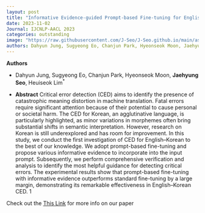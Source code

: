 ```yaml
---
layout: post
title: "Informative Evidence-guided Prompt-based Fine-tuning for English-Korean Critical Error Detection"
date: 2023-11-02
Journal: IJCNLP-AACL 2023
categories: outstanding
image: "https://raw.githubusercontent.com/J-Seo/J-Seo.github.io/main/assets/img/ijcnlp2023.png"
authors: Dahyun Jung, Sugyeong Eo, Chanjun Park, Hyeonseok Moon, Jaehyung Seo, Heuiseok Lim*
---
```

**Authors**
- Dahyun Jung, Sugyeong Eo, Chanjun Park, Hyeonseok Moon, **Jaehyung Seo**, Heuiseok Lim<sup>*</sup>

- **Abstract**
Critical error detection (CED) aims to identify the presence of catastrophic meaning distortion in machine translation. Fatal errors require significant attention because of their potential to cause personal or societal harm. The CED for Korean, an agglutinative language, is particularly highlighted, as minor variations in morphemes often bring substantial shifts in semantic interpretation. However, research on Korean is still underexplored and has room for improvement. In this study, we conduct the first investigation of CED for English–Korean to the best of our knowledge. We adopt prompt-based fine-tuning and propose various informative evidence to incorporate into the input prompt. Subsequently, we perform comprehensive verification and analysis to identify the most helpful guidance for detecting critical errors. The experimental results show that prompt-based fine-tuning with informative evidence outperforms standard fine-tuning by a large margin, demonstrating its remarkable effectiveness in English–Korean CED. 1

Check out the [This Link][DOI] for more info on our paper

[DOI]: https://aclanthology.org/2023.ijcnlp-main.22.pdf

